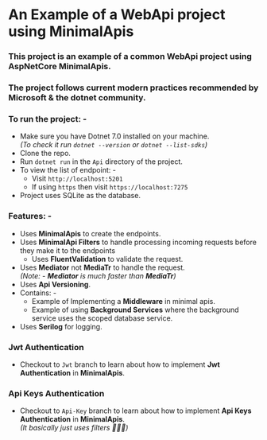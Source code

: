 # An Example of a WebApi project using MinimalApis

### This project is an example of a common WebApi project using AspNetCore MinimalApis.

### The project follows current modern practices recommended by Microsoft & the dotnet community.

### To run the project: -

- Make sure you have Dotnet 7.0 installed on your machine.  
  _(To check it run `dotnet --version` or `dotnet --list-sdks`)_
- Clone the repo.
- Run `dotnet run` in the `Api` directory of the project.
- To view the list of endpoint: -
  - Visit `http://localhost:5201`
  - If using `https` then visit `https://localhost:7275`
- Project uses SQLite as the database.

### Features: -

- Uses **MinimalApis** to create the endpoints.
- Uses **MinimalApi Filters** to handle processing incoming requests before they make it to the endpoints
  - Uses **FluentValidation** to validate the request.
- Uses **Mediator** not **MediaTr** to handle the request.  
  _(Note: - **Mediator** is much faster than **MediaTr**)_
- Uses **Api Versioning**.
- Contains: -
  - Example of Implementing a **Middleware** in minimal apis.
  - Example of using **Background Services** where the background service uses the scoped database service.
- Uses **Serilog** for logging.

### Jwt Authentication

- Checkout to `Jwt` branch to learn about how to implement **Jwt Authentication** in **MinimalApis**.

### Api Keys Authentication

- Checkout to `Api-Key` branch to learn about how to implement **Api Keys Authentication** in **MinimalApis**.  
  _(It basically just uses filters 🤷🏻‍♂️)_
